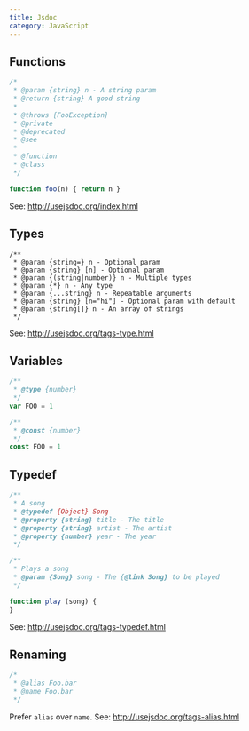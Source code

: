 ```yaml
---
title: Jsdoc
category: JavaScript
---
```


## Functions

```js
/*
 * @param {string} n - A string param
 * @return {string} A good string
 *
 * @throws {FooException}
 * @private
 * @deprecated
 * @see
 *
 * @function
 * @class
 */

function foo(n) { return n }
```

See: http://usejsdoc.org/index.html

## Types

```
/**
 * @param {string=} n - Optional param
 * @param {string} [n] - Optional param
 * @param {(string|number)} n - Multiple types
 * @param {*} n - Any type
 * @param {...string} n - Repeatable arguments
 * @param {string} [n="hi"] - Optional param with default
 * @param {string[]} n - An array of strings
 */
```

See: http://usejsdoc.org/tags-type.html

## Variables

```js
/**
 * @type {number}
 */
var FOO = 1

/**
 * @const {number}
 */
const FOO = 1
```

## Typedef

```js
/**
 * A song
 * @typedef {Object} Song
 * @property {string} title - The title
 * @property {string} artist - The artist
 * @property {number} year - The year
 */

/**
 * Plays a song
 * @param {Song} song - The {@link Song} to be played
 */

function play (song) {
}
```

See: http://usejsdoc.org/tags-typedef.html

## Renaming

```js
/*
 * @alias Foo.bar
 * @name Foo.bar
 */
```

Prefer `alias` over `name`. See: http://usejsdoc.org/tags-alias.html
